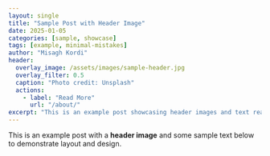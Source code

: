 ```yaml
---
layout: single
title: "Sample Post with Header Image"
date: 2025-01-05
categories: [sample, showcase]
tags: [example, minimal-mistakes]
author: "Misagh Kordi"
header:
  overlay_image: /assets/images/sample-header.jpg
  overlay_filter: 0.5
  caption: "Photo credit: Unsplash"
  actions:
    - label: "Read More"
      url: "/about/"
excerpt: "This is an example post showcasing header images and text readability."
---
```


This is an example post with a **header image** and some sample text below to demonstrate layout and design.

